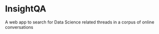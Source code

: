 # InsightQA
A web app to search for Data Science related threads in a corpus of online conversations
